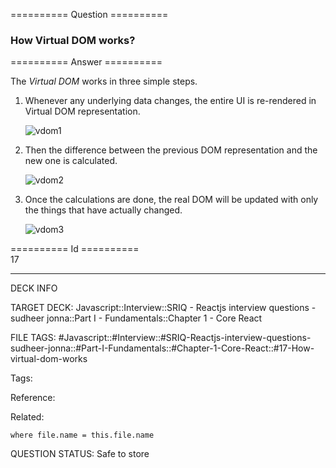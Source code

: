 ========== Question ==========  

### How Virtual DOM works?  

========== Answer ==========  

The _Virtual DOM_ works in three simple steps.

1. Whenever any underlying data changes, the entire UI is re-rendered in Virtual
   DOM representation.

    ![vdom1](../../../../images/vdom1.png)

2. Then the difference between the previous DOM representation and the new one
   is calculated.

    ![vdom2](../../../../images/vdom2.png)

3. Once the calculations are done, the real DOM will be updated with only the
   things that have actually changed.

    ![vdom3](../../../../images/vdom3.png)

========== Id ==========  
17

---

DECK INFO

TARGET DECK: Javascript::Interview::SRIQ - Reactjs interview questions - sudheer jonna::Part I - Fundamentals::Chapter 1 - Core React

FILE TAGS: #Javascript::#Interview::#SRIQ-Reactjs-interview-questions-sudheer-jonna::#Part-I-Fundamentals::#Chapter-1-Core-React::#17-How-virtual-dom-works

Tags:

Reference:

Related:

```dataview
where file.name = this.file.name
```
QUESTION STATUS: Safe to store
